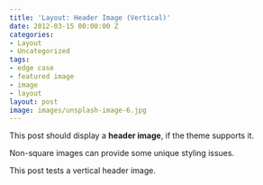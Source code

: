 ```yaml
---
title: 'Layout: Header Image (Vertical)'
date: 2012-03-15 00:00:00 Z
categories:
- Layout
- Uncategorized
tags:
- edge case
- featured image
- image
- layout
layout: post
image: images/unsplash-image-6.jpg
---
```


This post should display a **header image**, if the theme supports it.

Non-square images can provide some unique styling issues.

This post tests a vertical header image.
